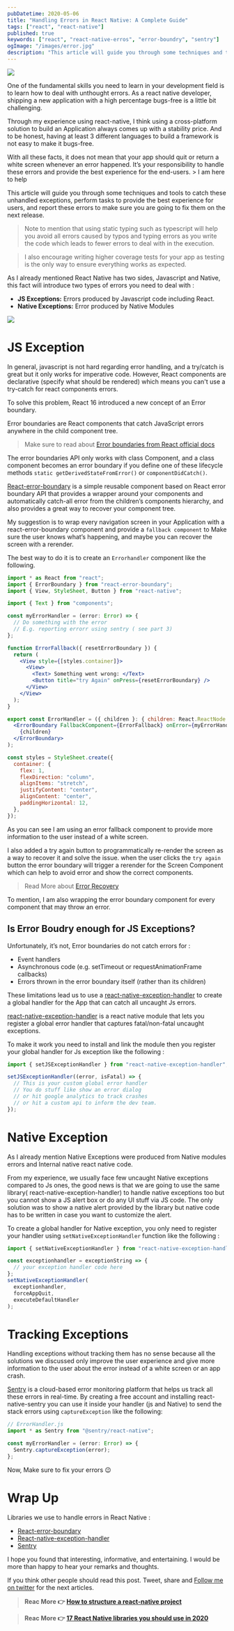 ```yaml
---
pubDatetime: 2020-05-06
title: "Handling Errors in React Native: A Complete Guide"
tags: ["react", "react-native"]
published: true
keywords: ["react", "react-native-erros", "error-boundry", "sentry"]
ogImage: "/images/error.jpg"
description: "This article will guide you through some techniques and tools to catch these unhandled exceptions, perform tasks to provide the best experience for users, and report these errors to make sure you are going to fix them on the next release."
---
```


![](/images/error.jpg)

One of the fundamental skills you need to learn in your development field is to learn how to deal with unthought errors. As a react native developer, shipping a new application with a high percentage bugs-free is a little bit challenging.

Through my experience using react-native, I think using a cross-platform solution to build an Application always comes up with a stability price. And to be honest, having at least 3 different languages to build a framework is not easy to make it bugs-free.

With all these facts, it does not mean that your app should quit or return a white screen whenever an error happened. It’s your responsibility to handle these errors and provide the best experience for the end-users. > I am here to help

This article will guide you through some techniques and tools to catch these unhandled exceptions, perform tasks to provide the best experience for users, and report these errors to make sure you are going to fix them on the next release.

> Note to mention that using static typing such as typescript will help you avoid all errors caused by typos and typing errors as you write the code which leads to fewer errors to deal with in the execution.

> I also encourage writing higher coverage tests for your app as testing is the only way to ensure everything works as expected.

As I already mentioned React Native has two sides, Javascript and Native, this fact will introduce two types of errors you need to deal with :

- **JS Exceptions:** Errors produced by Javascript code including React.
- **Native Exceptions:** Error produced by Native Modules

![](https://media.giphy.com/media/3o7TKUM3IgJBX2as9O/giphy.gif)

# JS Exception

In general, javascript is not hard regarding error handling, and a try/catch is great but it only works for imperative code. However, React components are declarative (specify what should be rendered) which means you can't use a try-catch for react components errors.

To solve this problem, React 16 introduced a new concept of an Error boundary.

Error boundaries are React components that catch JavaScript errors anywhere in the child component tree.

> Make sure to read about [Error boundaries from React official docs](https://reactjs.org/docs/error-boundaries.html)

The error boundaries API only works with class Component, and a class component becomes an error boundary if you define one of these lifecycle methods `static getDerivedStateFromError()` or `componentDidCatch()`.

[React-error-boundary](https://github.com/bvaughn/react-error-boundary) is a simple reusable component based on React error boundary API that provides a wrapper around your components and automatically catch-all error from the children’s components hierarchy, and also provides a great way to recover your component tree.

My suggestion is to wrap every navigation screen in your Application with a react-error-boundary component and provide a `fallback component` to Make sure the user knows what’s happening, and maybe you can recover the screen with a rerender.

The best way to do it is to create an `Errorhandler` component like the following.

```jsx
import * as React from "react";
import { ErrorBoundary } from "react-error-boundary";
import { View, StyleSheet, Button } from "react-native";

import { Text } from "components";

const myErrorHandler = (error: Error) => {
  // Do something with the error
  // E.g. reporting errorr using sentry ( see part 3)
};

function ErrorFallback({ resetErrorBoundary }) {
  return (
    <View style={[styles.container]}>
      <View>
        <Text> Something went wrong: </Text>
        <Button title="try Again" onPress={resetErrorBoundary} />
      </View>
    </View>
  );
}

export const ErrorHandler = ({ children }: { children: React.ReactNode }) => (
  <ErrorBoundary FallbackComponent={ErrorFallback} onError={myErrorHandler}>
    {children}
  </ErrorBoundary>
);

const styles = StyleSheet.create({
  container: {
    flex: 1,
    flexDirection: "column",
    alignItems: "stretch",
    justifyContent: "center",
    alignContent: "center",
    paddingHorizontal: 12,
  },
});
```

As you can see I am using an error fallback component to provide more information to the user instead of a white screen.

I also added a try again button to programmatically re-render the screen as a way to recover it and solve the issue. when the user clicks the `try again` button the error boundary will trigger a rerender for the Screen Component which can help to avoid error and show the correct components.

> Read More about [Error Recovery](https://github.com/bvaughn/react-error-boundary#error-recovery)

To mention, I am also wrapping the error boundary component for every component that may throw an error.

## Is Error Boudry enough for JS Exceptions?

Unfortunately, it’s not, Error boundaries do not catch errors for :

- Event handlers
- Asynchronous code (e.g. setTimeout or requestAnimationFrame callbacks)
- Errors thrown in the error boundary itself (rather than its children)

These limitations lead us to use a [react-native-exception-handler](https://github.com/master-atul/react-native-exception-handler) to create a global handler for the App that can catch all uncaught Js errors.

[react-native-exception-handler](https://github.com/master-atul/react-native-exception-handler) is a react native module that lets you register a global error handler that captures fatal/non-fatal uncaught exceptions.

To make it work you need to install and link the module then you register your global handler for Js exception like the following :

```js
import { setJSExceptionHandler } from "react-native-exception-handler";

setJSExceptionHandler((error, isFatal) => {
  // This is your custom global error handler
  // You do stuff like show an error dialog
  // or hit google analytics to track crashes
  // or hit a custom api to inform the dev team.
});
```

# Native Exception

As I already mention Native Exceptions were produced from Native modules errors and Internal native react native code.

From my experience, we usually face few uncaught Native exceptions compared to Js ones, the good news is that we are going to use the same library( react-native-exception-handler) to handle native exceptions too but you cannot show a JS alert box or do any UI stuff via JS code. The only solution was to show a native alert provided by the library but native code has to be written in case you want to customize the alert.

To create a global handler for Native exception, you only need to register your handler using `setNativeExceptionHandler` function like the following :

```js
import { setNativeExceptionHandler } from "react-native-exception-handler";

const exceptionhandler = exceptionString => {
  // your exception handler code here
};
setNativeExceptionHandler(
  exceptionhandler,
  forceAppQuit,
  executeDefaultHandler
);
```

# Tracking Exceptions

Handling exceptions without tracking them has no sense because all the solutions we discussed only improve the user experience and give more information to the user about the error instead of a white screen or an app crash.

[Sentry](https://docs.sentry.io/platforms/react-native/) is a cloud-based error monitoring platform that helps us track all these errors in real-time. By creating a free account and installing react-native-sentry you can use it inside your handler (js and Native) to send the stack errors using `captureException` like the following:

```js
// ErrorHandler.js
import * as Sentry from "@sentry/react-native";

const myErrorHandler = (error: Error) => {
  Sentry.captureException(error);
};
```

Now, Make sure to fix your errors 😉

# Wrap Up

Libraries we use to handle errors in React Native :

- [React-error-boundary](https://github.com/bvaughn/react-error-boundary)
- [React-native-exception-handler](https://github.com/master-atul/react-native-exception-handler)
- [Sentry](https://docs.sentry.io/platforms/react-native/)

I hope you found that interesting, informative, and entertaining. I would be more than happy to hear your remarks and thoughts.

If you think other people should read this post. Tweet, share and [Follow me on twitter](https://twitter.com/ElaziziYoussouf) for the next articles.

> **Reac More 👉 [How to structure a react-native project](https://elazizi.com/how-to-structure-a-react-native-project)**

> **Reac More 👉 [17 React Native libraries you should use in 2020](https://elazizi.com/17-react-native-libraries-you-should-use-in-2020)**
